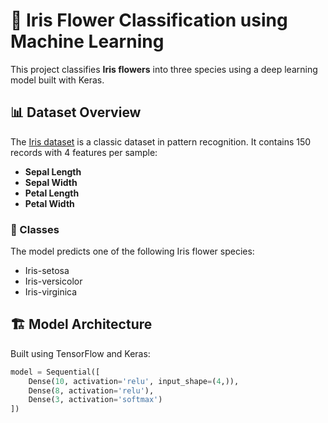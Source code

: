 # 🌺 Iris Flower Classification using Machine Learning

This project classifies **Iris flowers** into three species using a deep learning model built with Keras.

## 📊 Dataset Overview

The [Iris dataset](https://en.wikipedia.org/wiki/Iris_flower_data_set) is a classic dataset in pattern recognition. It contains 150 records with 4 features per sample:

- **Sepal Length**
- **Sepal Width**
- **Petal Length**
- **Petal Width**

### 🌼 Classes

The model predicts one of the following Iris flower species:

- Iris-setosa  
- Iris-versicolor  
- Iris-virginica

## 🏗️ Model Architecture

Built using TensorFlow and Keras:

```python
model = Sequential([
    Dense(10, activation='relu', input_shape=(4,)),
    Dense(8, activation='relu'),
    Dense(3, activation='softmax')
])
